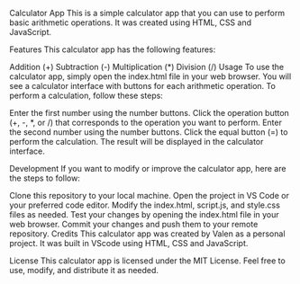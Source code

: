 Calculator App
This is a simple calculator app that you can use to perform basic arithmetic operations. It was created using HTML, CSS and JavaScript.

Features
This calculator app has the following features:

Addition (+)
Subtraction (-)
Multiplication (*)
Division (/)
Usage
To use the calculator app, simply open the index.html file in your web browser. You will see a calculator interface with buttons for each arithmetic operation. To perform a calculation, follow these steps:

Enter the first number using the number buttons.
Click the operation button (+, -, *, or /) that corresponds to the operation you want to perform.
Enter the second number using the number buttons.
Click the equal button (=) to perform the calculation.
The result will be displayed in the calculator interface.

Development
If you want to modify or improve the calculator app, here are the steps to follow:

Clone this repository to your local machine.
Open the project in VS Code or your preferred code editor.
Modify the index.html, script.js, and style.css files as needed.
Test your changes by opening the index.html file in your web browser.
Commit your changes and push them to your remote repository.
Credits
This calculator app was created by Valen as a personal project. It was built in VScode using HTML, CSS and JavaScript.

License
This calculator app is licensed under the MIT License. Feel free to use, modify, and distribute it as needed.
